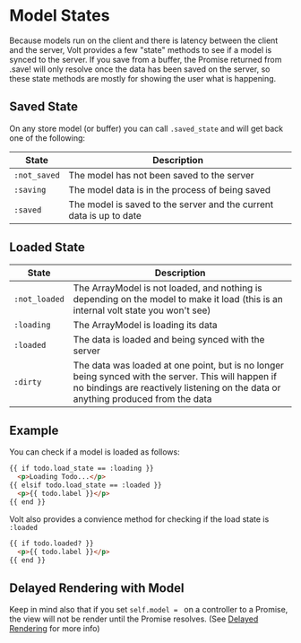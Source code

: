 # Model States

Because models run on the client and there is latency between the client and the server, Volt provides a few "state" methods to see if a model is synced to the server.  If you save from a buffer, the Promise returned from .save! will only resolve once the data has been saved on the server, so these state methods are mostly for showing the user what is happening.

## Saved State

On any store model (or buffer) you can call ```.saved_state``` and will get back one of the following:

| State     | Description                                                                |
|-----------|----------------------------------------------------------------------------|
| ```:not_saved``` | The model has not been saved to the server                          |
| ```:saving```    | The model data is in the process of being saved                     |
| ```:saved```     | The model is saved to the server and the current data is up to date |

## Loaded State

| State     | Description                                                           |
|-----------|-----------------------------------------------------------------------|
| ```:not_loaded``` | The ArrayModel is not loaded, and nothing is depending on the model to make it load (this is an internal volt state you won't see) |
| ```:loading```   | The ArrayModel is loading its data                     |
| ```:loaded```    | The data is loaded and being synced with the server    |
| ```:dirty```     | The data was loaded at one point, but is no longer being synced with the server.  This will happen if no bindings are reactively listening on the data or anything produced from the data |

## Example

You can check if a model is loaded as follows:

```html
{{ if todo.load_state == :loading }}
  <p>Loading Todo...</p>
{{ elsif todo.load_state == :loaded }}
  <p>{{ todo.label }}</p>
{{ end }}
```

Volt also provides a convience method for checking if the load state is ```:loaded```

```html
{{ if todo.loaded? }}
  <p>{{ todo.label }}</p>
{{ end }}
```

## Delayed Rendering with Model

Keep in mind also that if you set ```self.model = ``` on a controller to a Promise, the view will not be render until the Promise resolves.  (See [Delayed Rendering](docs/delayed_rendering.md) for more info)
